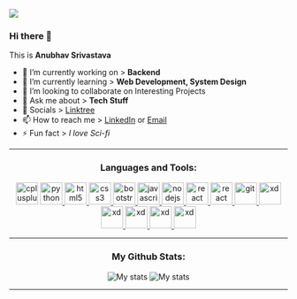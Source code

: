 ![](https://komarev.com/ghpvc/?username=AnubhavSrivastavaGithub)

<!-- This Section has the Basic About Information -->

### Hi there 👋

This is **Anubhav Srivastava**

- 🔭 I’m currently working on > **Backend**
- 🌱 I’m currently learning  > **Web Development, System Design**
- 👯 I’m looking to collaborate on Interesting Projects
- 💬 Ask me about  > **Tech Stuff**
- 📖 Socials  > <a href="https://linktr.ee/anubhavsrivastava">Linktree</a>
- 📫 How to reach me > <a href="https://www.linkedin.com/in/anubhav-srivastava-257681158/">LinkedIn</a> or <a href="mailto:anubhavsrivastava181@gmail.com">Email</a>
- ⚡ Fun fact  > *I love Sci-fi*

***
<!-- This section has The Languages and Tools-->

<h3 align="center">Languages and Tools:</h3>
<p align="center">
<!-- C++-->
<a href="https://www.w3schools.com/cpp/" target="_blank"> <img src="https://user-images.githubusercontent.com/50038824/225956001-322fcb05-0c2f-45d4-9393-91f60afb8456.png" alt="cplusplus" width="40" height="40"/></a>
<!-- Python-->
<a href="https://www.python.org" target="_blank"> <img src="https://user-images.githubusercontent.com/50038824/225956761-e57dfdfe-5da8-4786-96b4-62e79a3f3e51.png" alt="python" width="40" height="40"/> </a> 
<!-- HTML-->
<a href="https://www.w3.org/html/" target="_blank"> <img src="https://user-images.githubusercontent.com/50038824/225957303-2836ebb2-4d20-43a0-9cd5-b721404eb1f7.png" alt="html5" width="40" height="40"/> </a> 
<!-- CSS-->
<a href="https://www.w3schools.com/css/" target="_blank"> <img src="https://user-images.githubusercontent.com/50038824/225957584-cb56f882-36da-4c02-95ed-0a938eb75d4c.png" alt="css3" width="40" height="40"/> </a>
<!-- BOOTSTRAP-->
<a href="https://getbootstrap.com/" target="_blank"> <img src="https://user-images.githubusercontent.com/50038824/225957790-f4e65461-9b90-4342-8582-e8aa60d3862e.png" alt="bootstrap" width="40" height="40"/> </a>
<!-- JS-->
<a href="https://developer.mozilla.org/en-US/docs/Web/JavaScript" target="_blank"> <img src="https://user-images.githubusercontent.com/50038824/225958056-f61c5721-e1bc-4a9f-a5db-de01fd4223c4.png" alt="javascript" width="40" height="40"/> </a>
<!-- NODEJS-->
<a href="https://nodejs.org" target="_blank"> <img src="https://user-images.githubusercontent.com/50038824/225958561-ba535309-b562-49cb-b423-d96332c4be52.png" alt="nodejs" width="40" height="40"/> </a>
<!-- REACTJS-->
<a href="https://reactjs.org/" target="_blank"> <img src="https://upload.wikimedia.org/wikipedia/commons/a/a7/React-icon.svg" alt="react" width="40" height="40"/> </a>
  <!-- NPM-->
<a href="https://www.npmjs.com/" target="_blank"> <img src="https://upload.wikimedia.org/wikipedia/commons/d/db/Npm-logo.svg" alt="react" width="40" height="40"/> </a> 
<!-- GIT-->
<a href="https://git-scm.com/" target="_blank"> <img src="https://www.vectorlogo.zone/logos/git-scm/git-scm-icon.svg" alt="git" width="40" height="40"/> </a> 
<!-- VSCODE-->
<a href="https://code.visualstudio.com/" target="_blank"> <img src="https://res.cloudinary.com/canonical/image/fetch/f_auto,q_auto,fl_sanitize,w_60,h_60/https://dashboard.snapcraft.io/site_media/appmedia/2019/05/code_ozwVHSV.png" alt="xd" width="40" height="40"/> </a> 
<!-- VIM-->
<a href="https://www.vim.org/" target="_blank"> <img src="https://upload.wikimedia.org/wikipedia/commons/thumb/9/9f/Vimlogo.svg/800px-Vimlogo.svg.png" alt="xd" width="40" height="40"/> </a>
  <!-- ATOM-->
<a href="https://atom.io/" target="_blank"> <img src="https://upload.wikimedia.org/wikipedia/commons/8/80/Atom_editor_logo.svg" alt="xd" width="40" height="40"/> </a>
<!-- BASH-->
<a href="https://www.gnu.org/software/bash/" target="_blank"> <img src="https://upload.wikimedia.org/wikipedia/commons/thumb/4/4b/Bash_Logo_Colored.svg/512px-Bash_Logo_Colored.svg.png" alt="xd" width="40" height="40"/> </a>
<!-- UBUNTU-->
<a href="https://ubuntu.com/" target="_blank"> <img src="https://upload.wikimedia.org/wikipedia/commons/thumb/a/ab/Logo-ubuntu_cof-orange-hex.svg/285px-Logo-ubuntu_cof-orange-hex.svg.png" alt="xd" width="40" height="40"/> </a> </p>

***
<!-- This Section has the github Stats and language Cards-->
<h3 align="center">My Github Stats:</h3>
<p align="center">
  <img align="center" src="https://github-readme-stats.vercel.app/api?username=AnubhavSrivastavaGithub&show_icons=true&count_private=true&theme=github_dark&hide_border=true&border_radius=20&include_all_commits=true" alt="My stats" />
  <img align="center" src="https://github-readme-stats.vercel.app/api/top-langs/?username=AnubhavSrivastavaGithub&langs_count=6&theme=github_dark&hide_border=true&border_radius=20" alt="My stats" />
</p>

***
